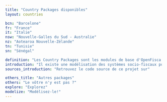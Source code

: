 ```yaml
---
title: "Country Packages disponibles"
layout: countries

bcn: "Barcelone"
fr: "France"
it: "Italie"
nsw: "Nouvelle-Galles du Sud - Australie"
nz: "Aotearoa Nouvelle-Zélande"
tn: "Tunisie"
sn: "Sénégal"

definition: "Les Country Packages sont les modules de base d'OpenFisca. Ils définissent les Paramètres, Entités et Variables d'un pays."
introduction: "Il existe une modélisation des systèmes socio-fiscaux pour les pays suivants :"
sources_introduction: "Retrouvez le code source de ce projet sur"

others_title: "Autres packages"
others: "Le vôtre n'y est pas ?"
explore: "Explorez"
modelize: "Modélisez-le!"
---
```

